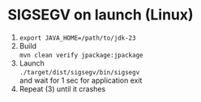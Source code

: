 # SIGSEGV on launch (Linux)

1. ```export JAVA_HOME=/path/to/jdk-23```
2. Build \
```mvn clean verify jpackage:jpackage```
3. Launch \
```./target/dist/sigsegv/bin/sigsegv``` \
and wait for 1 sec for application exit
4. Repeat (3) until it crashes

